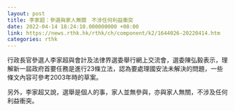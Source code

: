 ```yaml
---
layout: post
title: 李家超：參選與家人無關　不涉任何利益衝突
date: 2022-04-14 18:24:10.000000000 +08:00
link: https://news.rthk.hk/rthk/ch/component/k2/1644026-20220414.htm
categories: rthk
---
```


行政長官參選人李家超與會計及法律界選委舉行網上交流會，選委陳弘毅表示，理解新一屆政府首要任務是進行23條立法，認為要處理國安法未解決的問題，一些條文內容可參考2003年時的草案。

另外，李家超又說，選舉是個人的事，家人並無參與，亦與家人無關，不涉及任何利益衝突。
